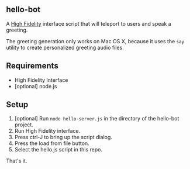 hello-bot
------------

A [High Fidelity](http://www.highfidelity.com) interface script that will teleport to users and speak a greeting.

The greeting generation only works on Mac OS X, because it uses the `say` utility to create personalized greeting audio files.

Requirements
---------------
* High Fidelity Interface
* [optional] node.js

Setup
---------
1. [optional] Run `node hello-server.js` in the directory of the hello-bot project.
2. Run High Fidelity interface.
3. Press ctrl-J to bring up the script dialog.
4. Press the load from file button.
5. Select the hello.js script in this repo.

That's it.
